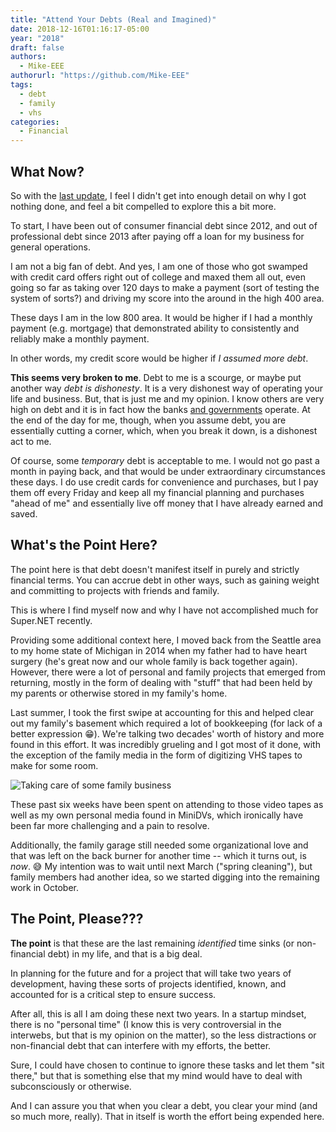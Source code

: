 ```yaml
---
title: "Attend Your Debts (Real and Imagined)"
date: 2018-12-16T01:16:17-05:00
year: "2018"
draft: false
authors:
  - Mike-EEE
authorurl: "https://github.com/Mike-EEE"
tags:
  - debt
  - family
  - vhs
categories:
  - Financial
---
```


## What Now?

So with the [last update](https://blog.superdotnet.run/2018/11/december-2018-update/), I feel I didn't get into enough detail on why I got nothing done, and feel a bit compelled to explore this a bit more.

To start, I have been out of consumer financial debt since 2012, and out of professional debt since 2013 after paying off a loan for my business for general operations.

I am not a big fan of debt.  And yes, I am one of those who got swamped with credit card offers right out of college and maxed them all out, even going so far as taking over 120 days to make a payment (sort of testing the system of sorts?) and driving my score into the around in the high 400 area.

These days I am in the low 800 area.  It would be higher if I had a monthly payment (e.g. mortgage) that demonstrated ability to consistently and reliably make a monthly payment.  

In other words, my credit score would be higher if *I assumed more debt*.

**This seems very broken to me**.  Debt to me is a scourge, or maybe put another way *debt is dishonesty*.  It is a very dishonest way of operating your life and business.  But, that is just me and my opinion.  I know others are very high on debt and it is in fact how the banks [and governments](http://www.usdebtclock.org/) operate.  At the end of the day for me, though, when you assume debt, you are essentially cutting a corner, which, when you break it down, is a dishonest act to me.

Of course, some *temporary* debt is acceptable to me.  I would not go past a month in paying back, and that would be under extraordinary circumstances these days.  I do use credit cards for convenience and purchases, but I pay them off every Friday and keep all my financial planning and purchases "ahead of me" and essentially live off money that I have already earned and saved.

## What's the Point Here?

The point here is that debt doesn't manifest itself in purely and strictly financial terms.  You can accrue debt in other ways, such as gaining weight and committing to projects with friends and family.

This is where I find myself now and why I have not accomplished much for Super.NET recently.

Providing some additional context here, I moved back from the Seattle area to my home state of Michigan in 2014 when my father had to have heart surgery (he's great now and our whole family is back together again).  However, there were a lot of personal and family projects that emerged from returning, mostly in the form of dealing with "stuff" that had been held by my parents or otherwise stored in my family's home.

Last summer, I took the first swipe at accounting for this and helped clear out my family's basement which required a lot of bookkeeping (for lack of a better expression 😁).  We're talking two decades' worth of history and more found in this effort.  It was incredibly grueling and I got most of it done, with the exception of the family media in the form of digitizing VHS tapes to make for some room.

![Taking care of some family business](https://lh3.googleusercontent.com/kJCGVroOLsBNhzG2C1efPj124ulhJ5GO45LzmuhrxITY6-4k4rD4Iz51um9taazRhb3X7agpoGkgesbRk2-gJfC3gcuymVploi6GnsFEIOTpuFQd49dZSakMuqpen1aXKKZS_ouMjCkhHoW4a9oTFc0tdhHBSUSH8DvX58GzClSSCue6X0CuDp54Zs38c3587I8j1rF9xIfAfkrMhVk22ECXO1W2CkajsFyy_u5n2fQLWHxHA6_lEsYL2pqHV224dBZ3VfcEj4FOKvf189i6KtHhMDZRBD255PEOiwb0sG1lCoLrwLcsMCDO0bMopJF_jY3L0Os51ms78HnPFmt8mu0TnqO1CYxas-Zkl2-8bRYph7_rPacb5MkmY2t-pQz8QxV9KZGyw7OaEhCT62wtIg17-WvgVnB4GAYy4YpFsagW9db2AdJxYBrqeD-VC3T2ja_Djh4utGoGq4o8Qu18XvR_z-qVTTguFJPYhpX3ayL1WNWC8N9UrfkvKBEcNa5lbzain0ayDoVHofcEW6D_qsXucSgIC7zDaT8AFTrnYATCLKjaBaX6L8kGKUfBNQkvS2jM47nbgLugPkJ6XoNyDwKqJH4s4-8NLewT3kNq7QevWr-NMrFLMXiFSMDAfhZnvVUAUrOwVoHQ963_cY-i0TYK=w1346-h1009-no)

These past six weeks have been spent on attending to those video tapes as well as my own personal media found in MiniDVs, which ironically have been far more challenging and a pain to resolve.

Additionally, the family garage still needed some organizational love and that was left on the back burner for another time -- which it turns out, is *now*. 😅  My intention was to wait until next March ("spring cleaning"), but family members had another idea, so we started digging into the remaining work in October.

## The Point, Please???

**The point** is that these are the last remaining *identified* time sinks (or non-financial debt) in my life, and that is a big deal.

In planning for the future and for a project that will take two years of development, having these sorts of projects identified, known, and accounted for is a critical step to ensure success.

After all, this is all I am doing these next two years.  In a startup mindset, there is no "personal time" (I know this is very controversial in the interwebs, but that is my opinion on the matter), so the less distractions or non-financial debt that can interfere with my efforts, the better.

Sure, I could have chosen to continue to ignore these tasks and let them "sit there," but that is something else that my mind would have to deal with subconsciously or otherwise.

And I can assure you that when you clear a debt, you clear your mind (and so much more, really).  That in itself is worth the effort being expended here.